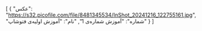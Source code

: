 [
  {
    "عکس": "https://s32.picofile.com/file/8481345534/InShot_20241216_122755161.jpg",
    "شماره": "آموزش شماره‌ی 1",
    "نام": "آموزش اولیه‌ی فتوشاپ"
  }
]